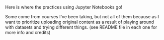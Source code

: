 Here is where the practices using Jupyter Notebooks go!

Some come from courses I've been taking, but not all of them because as I want to prioritize uploading original content as a result of playing around with datasets and trying different things. (see README file in each one for more info and credits)
